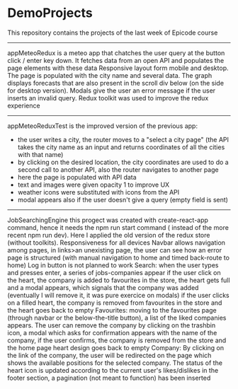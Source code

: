 # DemoProjects

This repository contains the projects of the last week of Epicode course


-------------------------------------
appMeteoRedux 
is a meteo app that chatches the user query at the button click / enter key down. 
It fetches data from an open API and populates the page elements with these data
Responsive layout form mobile and desktop.
The page is populated with the city name and several data. The graph displays forecasts that are also present in the scroll div below (on the side for desktop version).
Modals give the user an error message if the user inserts an invalid query.
Redux toolkit was used to improve the redux experience 


-------------------------------------
appMeteoReduxTest 
is the improved version of the previous app:
- the user writes a city, the router moves to a "select a city page" (the API takes the city name as an input and returns coordinates of all the cities with that name)
- by clicking on the desired location, the city coordinates are used to do a second call to another API, also the router navigates to another page
- here the page is populated with API data
- text and images were given opacity 1 to improve UX
- weather icons were substituted with icons from the API
- modal appears also if the user doesn't give a query (empty field is sent)


-------------------------------------
JobSearchingEngine
this progect was created with create-react-app command, hence it needs the npm run start command ( instead of the more recent npm run dev). Here I applied the old version of the redux store (without toolkits).
Responsiveness for all devices
Navbar allows navigation among pages, in links>an unexisting page, the user can see how an error page is structured (with manual navigation to home and timed back-route to home)
Log in button is not planned to work
Search: 
    when the user types and presses enter, a series of jobs-companies appear
    if the user click on the heart, the company is added to favourites in the store, the heart gets full and a modal appears, which signals that the company was added (eventually I will remove it, it was pure exercice on modals)
    if the user clicks on a filled heart, the company is removed from favourites in the store and the heart goes back to empty
Favourites:
    moving to the favourites page (through navbar or the below-the-title button), a list of the liked companies appears. The user can remove the company by clicking on the trashbin icon, a modal which asks for confirmation appears with the name of the company, if the user confirms, the company is removed from the store and the home page heart design goes back to empty
Company:
    By clicking on the link of the company, the user will be redirected on the page which shows the available positions for the selected company. The status of the heart icon is updated according to the current user's likes/dislikes
in the footer section, a pagination (not meant to function) has been inserted 


